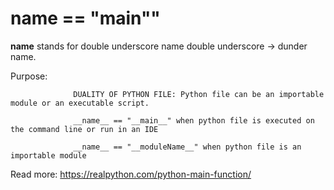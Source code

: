 # __name__ == "__main__""

__name__ stands for double underscore name double underscore -> dunder name.

Purpose:

```
              DUALITY OF PYTHON FILE: Python file can be an importable module or an executable script.
              
              __name__ == "__main__" when python file is executed on the command line or run in an IDE
              
              __name__ == "__moduleName__" when python file is an importable module

```

Read more: https://realpython.com/python-main-function/

